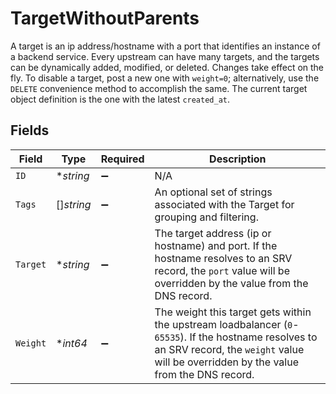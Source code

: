 # TargetWithoutParents

A target is an ip address/hostname with a port that identifies an instance of a backend service. Every upstream can have many targets, and the targets can be dynamically added, modified, or deleted. Changes take effect on the fly. To disable a target, post a new one with `weight=0`; alternatively, use the `DELETE` convenience method to accomplish the same. The current target object definition is the one with the latest `created_at`.


## Fields

| Field                                                                                                                                                                                          | Type                                                                                                                                                                                           | Required                                                                                                                                                                                       | Description                                                                                                                                                                                    |
| ---------------------------------------------------------------------------------------------------------------------------------------------------------------------------------------------- | ---------------------------------------------------------------------------------------------------------------------------------------------------------------------------------------------- | ---------------------------------------------------------------------------------------------------------------------------------------------------------------------------------------------- | ---------------------------------------------------------------------------------------------------------------------------------------------------------------------------------------------- |
| `ID`                                                                                                                                                                                           | **string*                                                                                                                                                                                      | :heavy_minus_sign:                                                                                                                                                                             | N/A                                                                                                                                                                                            |
| `Tags`                                                                                                                                                                                         | []*string*                                                                                                                                                                                     | :heavy_minus_sign:                                                                                                                                                                             | An optional set of strings associated with the Target for grouping and filtering.                                                                                                              |
| `Target`                                                                                                                                                                                       | **string*                                                                                                                                                                                      | :heavy_minus_sign:                                                                                                                                                                             | The target address (ip or hostname) and port. If the hostname resolves to an SRV record, the `port` value will be overridden by the value from the DNS record.                                 |
| `Weight`                                                                                                                                                                                       | **int64*                                                                                                                                                                                       | :heavy_minus_sign:                                                                                                                                                                             | The weight this target gets within the upstream loadbalancer (`0`-`65535`). If the hostname resolves to an SRV record, the `weight` value will be overridden by the value from the DNS record. |